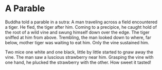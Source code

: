 # A Parable

Buddha told a parable in a sutra: A man traveling across a field encountered a tiger. He fled, the tiger after him. Coming to a precipice, he caught hold of the root of a wild vine and swung himself down over the edge. The tiger sniffed at him from above. Trembling, the man looked down to where, far below, mother tiger was waiting to eat him. Only the vine sustained him.

Two mice one white and one black, little by little started to gnaw away the vine. The man saw a luscious strawberry near him. Grasping the vine with one hand, he plucked the strawberry with the other. How sweet it tasted!